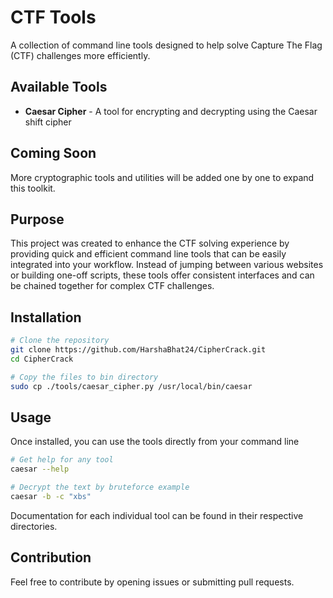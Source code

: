 # CTF Tools

A collection of command line tools designed to help solve Capture The Flag (CTF) challenges more efficiently.

## Available Tools

- **Caesar Cipher** - A tool for encrypting and decrypting using the Caesar shift cipher

## Coming Soon

More cryptographic tools and utilities will be added one by one to expand this toolkit.

## Purpose

This project was created to enhance the CTF solving experience by providing quick and efficient command line tools that can be easily integrated into your workflow. Instead of jumping between various websites or building one-off scripts, these tools offer consistent interfaces and can be chained together for complex CTF challenges.

## Installation

```bash
# Clone the repository
git clone https://github.com/HarshaBhat24/CipherCrack.git
cd CipherCrack

# Copy the files to bin directory
sudo cp ./tools/caesar_cipher.py /usr/local/bin/caesar 
```

## Usage

Once installed, you can use the tools directly from your command line
```bash
# Get help for any tool
caesar --help 

# Decrypt the text by bruteforce example
caesar -b -c "xbs"
```

Documentation for each individual tool can be found in their respective directories.

## Contribution

Feel free to contribute by opening issues or submitting pull requests.